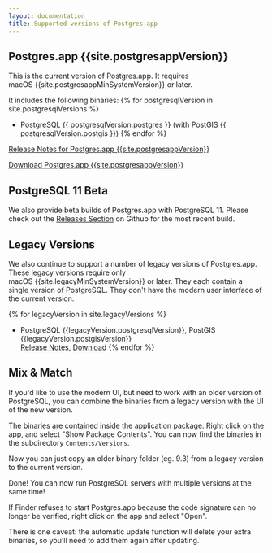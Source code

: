 ```yaml
---
layout: documentation
title: Supported versions of Postgres.app
---
```


Postgres.app {{site.postgresappVersion}}
----------------------------------------

This is the current version of Postgres.app.
It requires macOS&nbsp;{{site.postgresappMinSystemVersion}} or later.

It includes the following binaries:
{% for postgresqlVersion in site.postgresqlVersions %}
- PostgreSQL {{ postgresqlVersion.postgres }} (with PostGIS {{ postgresqlVersion.postgis }})
{% endfor %}

[Release Notes for Postgres.app {{site.postgresappVersion}}]({{site.releaseNotesLocation}})

[Download Postgres.app {{site.postgresappVersion}}]({{site.downloadLocation}})

PostgreSQL 11 Beta
------------------

We also provide beta builds of Postgres.app with PostgreSQL 11. Please check out the 
<a href="https://github.com/PostgresApp/PostgresApp/releases/">Releases Section</a> on Github for the most recent build.


Legacy Versions
---------------

We also continue to support a number of legacy versions of Postgres.app.
These legacy versions require only macOS&nbsp;{{site.legacyMinSystemVersion}} or later.
They each contain a single version of PostgreSQL.
They don't have the modern user interface of the current version.

{% for legacyVersion in site.legacyVersions %}
- PostgreSQL {{legacyVersion.postgresqlVersion}}, PostGIS {{legacyVersion.postgisVersion}}  
  [Release Notes]({{legacyVersion.releaseNotes}}), [Download]({{legacyVersion.downloadLocation}})
{% endfor %}


Mix & Match
-----------

If you'd like to use the modern UI, but need to work with an older version of PostgreSQL,
you can combine the binaries from a legacy version with the UI of the new version.

The binaries are contained inside the application package.
Right click on the app, and select "Show Package Contents".
You can now find the binaries in the subdirectory `Contents/Versions`.

Now you can just copy an older binary folder (eg. 9.3) from a legacy version to the current version.

Done! You can now run PostgreSQL servers with multiple versions at the same time!

If Finder refuses to start Postgres.app because the code signature can no longer be verified, right click on the app and select "Open".

There is one caveat: the automatic update function will delete your extra binaries, so you'll need to add them again after updating.